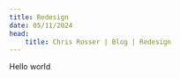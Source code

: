 ```yaml
---
title: Redesign
date: 05/11/2024
head:
    title: Chris Rosser | Blog | Redesign
---
```


Hello world